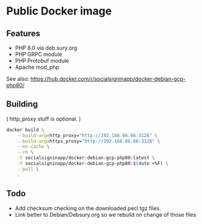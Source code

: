 # Public Docker image

## Features 

 * PHP 8.0 via deb.sury.org
 * PHP GRPC module
 * PHP Protobuf module
 * Apache mod\_php
 
See also: https://hub.docker.com/r/socialsigninapp/docker-debian-gcp-php80/

## Building

( http_proxy stuff is optional. )

```bash
docker build \
    --build-arg=http_proxy="http://192.168.86.66:3128" \
    --build-arg=https_proxy="http://192.168.86.66:3128" \
    --no-cache \
    --rm \
    -t socialsigninapp/docker-debian-gcp-php80:latest \
    -t socialsigninapp/docker-debian-gcp-php80:$(date +%F) \
    --pull \
    .
```

## Todo

 * Add checksum checking on the downloaded pecl tgz files.
 * Link better to Debian/Debsury.org so we rebuild on change of those files

